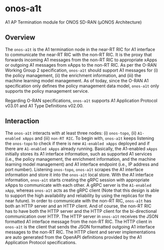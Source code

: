 <!--
SPDX-FileCopyrightText: 2019-present Open Networking Foundation <info@opennetworking.org>

SPDX-License-Identifier: Apache-2.0
-->

# onos-a1t
A1 AP Termination module for ONOS SD-RAN (µONOS Architecture)

## Overview
The `onos-a1t` is the A1 termination node in the near-RT RIC for A1 interface to communicate the near-RT RIC with the non-RT RIC.
It is the proxy that forwards incoming A1 messages from the non-RT RIC to appropriate xApps or outgoing A1 messages from xApps to the non-RT RIC.
As per the O-RAN Working Group 2 specification, `onos-a1t` should support A1 messages for (i) the policy management, (ii) the enrichment information, and (iii) the machine learning model management.
As of today, since the O-RAN A1 specification only defines the policy management data model, `onos-a1t` only supports the policy management service.

Regarding O-RAN specifications, `onos-a1t` supports A1 Application Protocol v03.01 and A1 Type Definitions v02.00.

## Interaction
The `onos-a1t` interacts with at least three nodes: (i) `onos-topo`, (ii) `A1-enabled xApps` and (iii) `non-RT RIC`.
To begin with, `onos-a1t` keeps listening the `onos-topo` to check if there is new `A1-enabled xApps` deployed and if there are `A1-enabled xApps` already running.
Basically, the A1-enabled `xApps` initially stores its A1 interface information, such as supported A1 services (i.e., the policy management, the enrichment information, and the machine learning model management) and A1 interface endpoint (i.e., IP address and port number).
Listening `onos-topo`, `onos-a1t` scrapes the A1 interface information and store it into the `onos-a1t` local store.
With the A1 interface information, `onos-a1t` starts creating the gRPC session with appropriate xApps to communicate with each other.
A gRPC server is the `A1-enabled xApp`, whereas `onos-a1t` acts as the gRPC client (Note that this design is able to support the high availability and reliability by using the replicas for the near future).
In order to communicate with the non-RT RIC, `onos-a1t` has both an HTTP server and an HTTP client.
And of course, the non-RT RIC has to have both the HTTP server and the HTTP client for the bi-directional communication over HTTP.
The HTTP server in `onos-a1t` receives the JSON formatted A1 interface message from the non-RT RIC.
The HTTP client in `onos-a1t` is the client that sends the JSON formatted outgoing A1 interface messages to the non-RT RIC.
The HTTP client and server implementations are auto generated from the OpenAPI definitions provided by the A1 Application Protocol specifications.